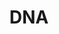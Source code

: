 ---
layout: "layouts/frontpage.njk"
title: "DNA"
description: Beskrivelse af hvad siden handler om.
eleventyNavigation:
  title: DNA
  key: dna
  order: 1
---